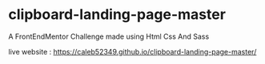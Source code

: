 # clipboard-landing-page-master
 A FrontEndMentor Challenge made using Html Css And Sass

live website : https://caleb52349.github.io/clipboard-landing-page-master/

